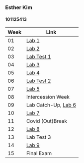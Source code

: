 ### Esther Kim 
#### 101125413

Week | Link 
--- | ---
01 | [Lab 1](./wk1)
02 | [Lab 2](./wk2)
03 | [Lab Test 1](./wk3)
04 | [Lab 3](./wk4)
05 | [Lab 4](./wk5)
06 | [Lab Test 2](./wk6)
07 | [Lab 5](./wk7)
08 | Intercession Week
09 | Lab Catch-Up, [Lab 6](./wk9)
10 | [Lab 7](./wk10)
11 | Covid (Out)Break
12 | [Lab 8](./wk12)
13 | Lab Test 3
14 | [Lab 9](./wk13)
15 | Final Exam
